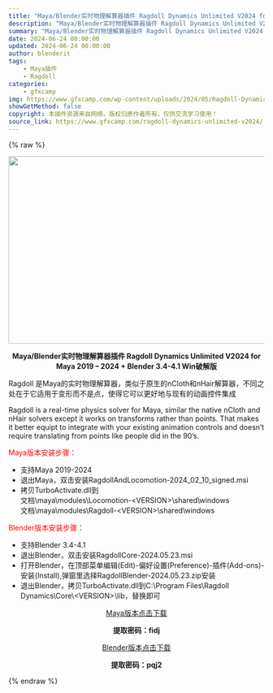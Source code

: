 ```yaml
---
title: "Maya/Blender实时物理解算器插件 Ragdoll Dynamics Unlimited V2024 for Maya 2019 – 2024 + Blender 3.4-4.1 Win破解版"
description: "Maya/Blender实时物理解算器插件 Ragdoll Dynamics Unlimited V2024 for Maya 2019 – 2024 + Blender 3.4-4.1 Win破解版..."
summary: "Maya/Blender实时物理解算器插件 Ragdoll Dynamics Unlimited V2024 for Maya 2019 – 2024 + Blender 3.4-4.1 Win破解版..."
date: 2024-06-24 00:00:00
updated: 2024-06-24 00:00:00
author: blenderit
tags: 
    - Maya插件
    - Ragdoll
categories:
    - gfxcamp
img: https://www.gfxcamp.com/wp-content/uploads/2024/05/Ragdoll-Dynamics-Unlimited-v2024.jpg
showGetMethod: false
copyright: 本插件资源来自网络，版权归原作者所有，仅供交流学习使用！
source_link: https://www.gfxcamp.com/ragdoll-dynamics-unlimited-v2024/
---
```


{% raw %}
<div><p><img decoding="async" class="aligncenter size-full wp-image-121195" src="https://www.gfxcamp.com/wp-content/uploads/2024/05/Ragdoll-Dynamics-Unlimited-v2024.jpg" data-src="https://www.gfxcamp.com/wp-content/uploads/2024/05/Ragdoll-Dynamics-Unlimited-v2024.jpg" alt="" width="640" height="369" data-srcset="https://www.gfxcamp.com/wp-content/uploads/2024/05/Ragdoll-Dynamics-Unlimited-v2024.jpg 640w, https://www.gfxcamp.com/wp-content/uploads/2024/05/Ragdoll-Dynamics-Unlimited-v2024-150x86.jpg 150w" data-sizes="(max-width: 640px) 100vw, 640px"></p><p style="text-align: center;"><strong>Maya/Blender实时物理解算器插件 Ragdoll Dynamics Unlimited V2024 for Maya 2019 – 2024 + Blender 3.4-4.1 Win破解版</strong></p><p>Ragdoll 是Maya的实时物理解算器，类似于原生的nCloth和nHair解算器，不同之处在于它适用于变形而不是点，使得它可以更好地与现有的动画控件集成</p><p>Ragdoll is a real-time physics solver for Maya, similar the native nCloth and nHair solvers except it works on transforms rather than points. That makes it better equipt to integrate with your existing animation controls and doesn’t require translating from points like people did in the 90’s.</p><p><span style="color: #ff0000;">Maya版本安装步骤：</span></p><ul>
<li>支持Maya 2019-2024</li>
<li>退出Maya，双击安装RagdollAndLocomotion-2024_02_10_signed.msi</li>
<li>拷贝TurboActivate.dll到<br>
文档\maya\modules\Locomotion-&lt;VERSION&gt;\shared\windows<br>
文档\maya\modules\Ragdoll-&lt;VERSION&gt;\shared\windows</li>
</ul><p><span style="color: #ff0000;">Blender版本安装步骤：</span></p><ul>
<li>支持Blender 3.4-4.1</li>
<li>退出Blender，双击安装RagdollCore-2024.05.23.msi</li>
<li>打开Blender，在顶部菜单编辑(Edit)-偏好设置(Preference)-插件(Add-ons)-安装(Install),弹窗里选择RagdollBlender-2024.05.23.zip安装</li>
<li>退出Blender，拷贝TurboActivate.dll到C:\Program Files\Ragdoll Dynamics\Core\&lt;VERSION&gt;\lib，替换即可</li>
</ul><p style="text-align: center;"><a class="maxbutton-3 maxbutton maxbutton-baidu" target="_blank" rel="noopener" href="https://pan.baidu.com/s/1-IoQYTOlRQKaU6EbwAJcPQ?pwd=fidj"><span class="mb-text">Maya版本点击下载</span></a></p><p style="text-align: center;"><strong>提取密码：fidj</strong></p><p style="text-align: center;"><a class="maxbutton-3 maxbutton maxbutton-baidu" target="_blank" rel="noopener" href="https://pan.baidu.com/s/1Eornx7N_Y1Y8DvSaJC5pIg?pwd=pqj2"><span class="mb-text">Blender版本点击下载</span></a></p><p style="text-align: center;"><strong>提取密码：pqj2</strong></p></div>
<div style="display: none">gfxcamp</div>
{% endraw %}
